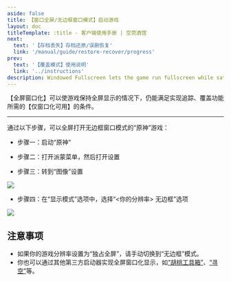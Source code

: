 ```yaml
---
aside: false
title: 【窗口全屏/无边框窗口模式】启动游戏
layout: doc
titleTemplate: :title - 客户端使用手册 | 空荧酒馆
next:
  text: '【存档丢失】存档还原/误删恢复'
  link: '/manual/guide/restore-recover/progress'
prev:
  text: '【覆盖模式】使用说明'
  link: '../instructions'
description: Windowed Fullscreen lets the game run fullscreen while satisfying the [Overlay Mode]'s "running in non-fullscreen mode." pre-requisite. Allowing the map client to overlay the game while it's displaying fullscreen.
---
```


[文：【窗口全屏/无边框窗口模式】启动游戏]: # 'https://support.qq.com/products/321980/faqs/97887'

【全屏窗口化】可以使游戏保持全屏显示的情况下，仍能满足实现追踪、覆盖功能所需的【仅窗口化可用】的条件。

---

通过以下步骤，可以全屏打开无边框窗口模式的“原神”游戏：

- 步骤一：启动“原神”

- 步骤二：打开派蒙菜单，然后打开设置

- 步骤三：转到“图像”设置

![](/imgs/manual/fullscreen-windowed/6.png)

- 步骤四：在“显示模式”选项中，选择“<你的分辨率> 无边框”选项

![](/imgs/manual/fullscreen-windowed/7.png)

## 注意事项

- 如果你的游戏分辨率设置为“独占全屏”，请手动切换到“无边框”模式。
- 你也可以通过其他第三方启动器实现全屏窗口化显示，如[“胡桃工具箱”](https://hut.ao/)、[“寻空”](https://xunkong.cc/)等。
